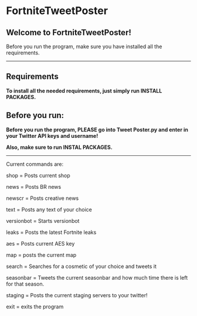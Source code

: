 # FortniteTweetPoster

## Welcome to FortniteTweetPoster!


Before you run the program, make sure you have installed all the requirements.


----------------------

## Requirements

**To install all the needed requirements, just simply run INSTALL PACKAGES.**



## Before you run:

**Before you run the program, PLEASE go into Tweet Poster.py and enter in your Twitter API keys and username!**

**Also, make sure to run INSTAL PACKAGES.**

----------------------

Current commands are:

shop = Posts current shop

news = Posts BR news

newscr = Posts creative news

text = Posts any text of your choice

versionbot = Starts versionbot

leaks = Posts the latest Fortnite leaks

aes = Posts current AES key

map = posts the current map

search = Searches for a cosmetic of your choice and tweets it

seasonbar = Tweets the current seasonbar and how much time there is left for that season.

staging = Posts the current staging servers to your twitter!

exit = exits the program
